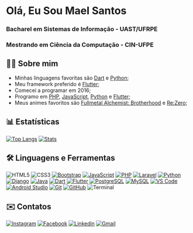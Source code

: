 # Olá, Eu Sou Mael Santos
### Bacharel em Sistemas de Informação - UAST/UFRPE
### Mestrando em Ciência da Computação - CIN-UFPE

## 👩‍💻 Sobre mim

- Minhas linguagens favoritas são [Dart](https://dart.dev/) e [Python](https://www.python.org/);
- Meu framework preferido é [Flutter](https://flutter.dev/);
- Comecei a programar em 2016;
- Programo em [PHP](https://www.php.net/), [JavaScript](https://www.javascript.com/), [Python](https://www.python.org/) e [Flutter](https://flutter.dev/);
- Meus animes favoritos são [Fullmetal Alchemist: Brotherhood](https://www.netflix.com/br/title/70204981) e [Re:Zero](https://www.crunchyroll.com/pt-br/rezero-starting-life-in-another-world-);

## 📊 Estatísticas

[![Top Langs](https://github-readme-stats.vercel.app/api/top-langs/?username=MaelSantos&layout=compact)](https://github.com/anuraghazra/github-readme-stats)
[![Stats](https://github-readme-stats-anuraghazra1.vercel.app/api?username=MaelSantos&show_icons=true&include_all_commits=true)](https://github.com/anuraghazra/github-readme-stats)

## 🛠 Linguagens e Ferramentas
![HTML5](https://img.icons8.com/color/40/000000/html-5.png)
![CSS3](https://img.icons8.com/color/40/000000/css3.png)
[![Bootstrap](https://img.icons8.com/color/40/000000/bootstrap.png)](https://getbootstrap.com/)
[![JavaScript](https://img.icons8.com/color/40/000000/javascript.png)](https://www.javascript.com/)
[![PHP](https://img.icons8.com/color/40/000000/php.png)](https://www.php.net/)
[![Laravel](https://img.icons8.com/fluent/40/000000/laravel.png)](https://laravel.com/)
[![Python](https://img.icons8.com/color/40/000000/python.png)](https://www.python.org/)
[![Django](https://img.icons8.com/windows/40/000000/django.png)](https://www.djangoproject.com/)
[![Java](https://img.icons8.com/color/40/000000/java.png)](https://www.java.com/)
[![Dart](https://img.icons8.com/color/40/000000/dart.png)](https://dart.dev/)
[![Flutter](https://img.icons8.com/color/40/000000/flutter.png)](https://flutter.dev/)
[![PostgreSQL](https://img.icons8.com/color/40/000000/postgreesql.png)](https://www.postgresql.org/)
[![MySQL](https://img.icons8.com/color/40/000000/mysql.png)](https://www.mysql.com/)
[![VS Code](https://img.icons8.com/fluent/40/000000/visual-studio-code-2019.png)](https://code.visualstudio.com/)
[![Android Studio](https://img.icons8.com/fluent/40/000000/android.png)](https://developer.android.com/studio)
[![Git](https://img.icons8.com/color/40/000000/git.png)](https://git-scm.com/)
[![GitHub](https://img.icons8.com/fluent/40/000000/github.png)](https://github.com/)
![Terminal](https://img.icons8.com/color/40/000000/console.png)
<!-- ![Semantic Ui](https://img.icons8.com/office/40/000000/semantic-ui.png) -->

<!-- ## 📚 O que estou estudando? -->

## ✉️ Contatos
[![Instagram](https://img.icons8.com/color/40/000000/instagram-new.png)](https://www.instagram.com/mael_santos7/)
[![Facebook](https://img.icons8.com/color/40/000000/facebook-new.png)](https://www.facebook.com/profile.php?id=100014350898752)
[![Linkedin](https://img.icons8.com/color/40/000000/linkedin.png)](https://www.linkedin.com/in/abimael-jonas-738328124/)
[![Gmail](https://img.icons8.com/color/40/000000/gmail-new.png)](mailto:maelsantos777@gmail.com)
